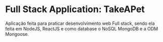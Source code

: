 # Full Stack Application: TakeAPet
Aplicação feita para praticar desenvolvimento web Full stack, sendo ela feita em NodeJS, ReactJS e como database o NoSQL MongoDB e a ODM Mongoose.
